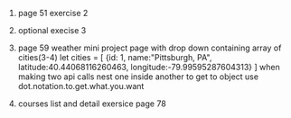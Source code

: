 1. page 51 exercise 2
2. optional execise 3
3. page 59 weather mini project
    page with drop down containing array of cities(3-4)
    let cities = [
    {id: 1,
    name:"Pittsburgh, PA",
    latitude:40.44068116260463,
    longitude:-79.99595287604313}
]
    when making two api calls nest one inside another
    to get to object use dot.notation.to.get.what.you.want

4. courses list and detail exersice page 78








